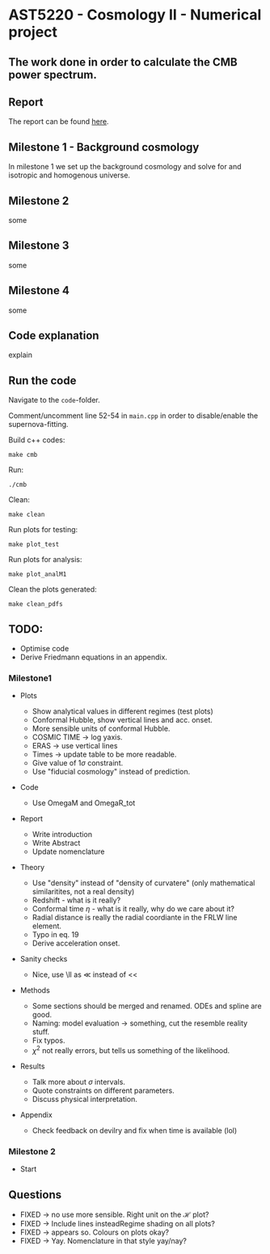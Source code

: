 # AST5220 - Cosmology II - Numerical project

## The work done in order to calculate the CMB power spectrum. 

## Report

The report can be found [here](https://github.com/Johanmkr/AST5220/blob/main/project/tex/cosmology2_report.pdf).

## Milestone 1 - Background cosmology

In milestone 1 we set up the background cosmology and solve for and isotropic and homogenous universe. 

## Milestone 2
some

## Milestone 3
some

## Milestone 4
some



## Code explanation

explain

## Run the code

Navigate to the `code`-folder. 

Comment/uncomment line 52-54 in `main.cpp` in order to disable/enable the supernova-fitting.

Build c++ codes:

    make cmb

Run:

    ./cmb

Clean:

    make clean

Run plots for testing:

    make plot_test

Run plots for analysis:

    make plot_analM1

Clean the plots generated:

    make clean_pdfs



## TODO:
 *  Optimise code
 *  Derive Friedmann equations in an appendix.


 ### Milestone1
 *  Plots
    * Show analytical values in different regimes (test plots)
    * Conformal Hubble, show vertical lines and acc. onset. 
    * More sensible units of conformal Hubble.
    * COSMIC TIME -> log yaxis.
    * ERAS -> use vertical lines
    * Times -> update table to be more readable.
    * Give value of 1$\sigma$ constraint.
    * Use "fiducial cosmology" instead of prediction.

* Code
    * Use OmegaM and OmegaR_tot

* Report
    * Write introduction
    * Write Abstract
    * Update nomenclature

* Theory
    * Use "density" instead of "density of curvatere" (only mathematical similaritites, not a real density)
    * Redshift - what is it really?
    * Conformal time $\eta$ - what is it really, why do we care about it?
    * Radial distance is really the radial coordiante in the FRLW line element. 
    * Typo in eq. 19
    * Derive acceleration onset. 

* Sanity checks
    * Nice, use \ll as $\ll$ instead of << 

* Methods
    * Some sections should be merged and renamed. ODEs and spline are good. 
    * Naming: model evaluation -> something, cut the resemble reality stuff.
    * Fix typos.
    * $\chi^2$ not really errors, but tells us something of the likelihood. 

* Results
    * Talk more about $\sigma$ intervals.
    * Quote constraints on different parameters.
    * Discuss physical interpretation.

* Appendix
    * Check feedback on devilry and fix when time is available (lol)


### Milestone 2
* Start


 ## Questions
 * FIXED -> no use more sensible. Right unit on the $\mathcal{H}$ plot?
 * FIXED -> Include lines insteadRegime shading on all plots?
 * FIXED -> appears so. Colours on plots okay?
 * FIXED -> Yay. Nomenclature in that style yay/nay?



